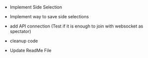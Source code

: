 - Implement Side Selection
- Implement way to save side selections

- add API connection (Test if it is enough to join with websocket as spectator)

- cleanup code

- Update ReadMe File